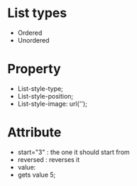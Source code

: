 # List types

- Ordered
- Unordered


# Property

- List-style-type;
- List-style-position;
- List-style-image: url('');



# Attribute

- start="3" : the one it should start from
- reversed : reverses it
- value: <li value=5> gets value 5;